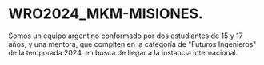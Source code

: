 # WRO2024_MKM-MISIONES.
 Somos un equipo argentino conformado por dos estudiantes de 15 y 17 años, y una mentora, que compiten en la categoría de "Futuros Ingenieros" de la temporada 2024, en busca de llegar a la instancia internacional.
